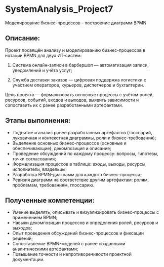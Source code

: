# SystemAnalysis_Project7
Моделирование бизнес-процессов - построение диаграмм BPMN

## Описание:
Проект посвящён анализу и моделированию бизнес-процессов в нотации BPMN для двух ИТ-систем:

1. Система онлайн-записи в барбершоп — автоматизация записи, уведомлений и учёта услуг;

2. Служба доставки заказов — цифровая поддержка логистики с участием операторов, курьеров, диспетчеров и бухгалтерии.

Цель проекта — формализовать основные процессы с учётом ролей, ресурсов, событий, входов и выходов, выявить зависимости и сопоставить их с ранее разработанными артефактами.

## Этапы выполнения:
- Поднятие и анализ ранее разработанных артефактов (глоссарий, луковичная и контекстная диаграммы, роли и бизнес-требования);
- Выделение основных бизнес-процессов (основные и обеспечивающие), декомпозиция и описание;
- Проведение обсуждений по каждому процессу: вопросы, гипотезы, точки согласования;
- Формализация процессов в таблице: входы, выходы, ресурсы, исполнители, владельцы;
- Разработка BPMN-диаграмм для каждого бизнес-процесса;
- Ревизия диаграмм на соответствие другим артефактам: ролям, проблемам, требованиям, глоссарию.

## Полученные компетенции:
- Умение выделять, описывать и визуализировать бизнес-процессы с применением BPMN;
- Навыки декомпозиции процессов и определения ролей, ресурсов и выходов;
- Опыт проведения обсуждений бизнес-процессов и фиксации решений;
- Сопоставление BPMN-моделей с ранее созданными аналитическими артефактами;
- Повышение точности и непротиворечивости проектной документации.

